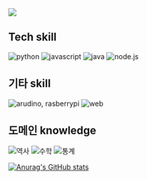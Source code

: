 
<!--
**ewisewjd/ewisewjd** is a ✨ _special_ ✨ repository because its `README.md` (this file) appears on your GitHub profile.

Here are some ideas to get you started:

- 🔭 I’m currently working on ...
- 🌱 I’m currently learning ...
- 👯 I’m looking to collaborate on ...
- 🤔 I’m looking for help with ...
- 💬 Ask me about ...
- 📫 How to reach me: ...
- 😄 Pronouns: ...
- ⚡ Fun fact: ...
-->
<img src="https://capsule-render.vercel.app/api?type=waving&color=6FC7E1&height=300&section=header&text=성장하는개발자%20&fontSize=90" />

## Tech skill
<img alt="python" src ="https://img.shields.io/badge/python-239120.svg?&style=for-the-badge&logo=python&logoColor=green"/> <img alt="javascript" src ="https://img.shields.io/badge/javascript-F7DF1E.svg?&style=for-the-badge&logo=javascript&logoColor=yellow"/> <img alt="java" src ="https://img.shields.io/badge/java-CB3837.svg?&style=for-the-badge&logo=JAVA&logoColor=red"/> <img alt="node.js" src ="https://img.shields.io/badge/node.js-239120.svg?&style=for-the-badge&logo=node.js&logoColor=green"/>

## 기타 skill
<img alt="arudino, rasberrypi" src ="https://img.shields.io/badge/IOT-239120.svg?&style=for-the-badge&logo=arduino&logoColor=green"/> <img alt="web" src ="https://img.shields.io/badge/falsk,django-61DAFB.svg?&style=for-the-badge&logo=python&logoColor=green"/>

## 도메인 knowledge
<img alt="역사" src ="https://img.shields.io/badge/역사학-0769AD.svg?&style=for-the-badge&logo=역사학, 사회&logoColor=BLUE"/> <img alt="수학" src ="https://img.shields.io/badge/수학-0769AD.svg?&style=for-the-badge&logo=수학 &logoColor=white"/> <img alt="통계" src ="https://img.shields.io/badge/통계-0769AD.svg?&style=for-the-badge&logo=통계 &logoColor=white"/>


[![Anurag's GitHub stats](https://github-readme-stats.vercel.app/api?username=ewisewjd)](https://github.com/anuraghazra/github-readme-stats)

